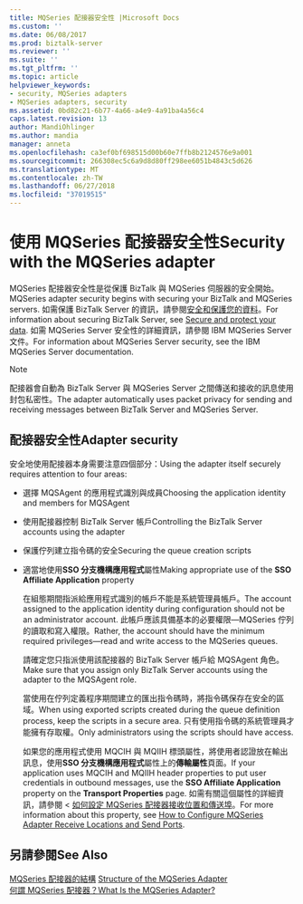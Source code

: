 ```yaml
---
title: MQSeries 配接器安全性 |Microsoft Docs
ms.custom: ''
ms.date: 06/08/2017
ms.prod: biztalk-server
ms.reviewer: ''
ms.suite: ''
ms.tgt_pltfrm: ''
ms.topic: article
helpviewer_keywords:
- security, MQSeries adapters
- MQSeries adapters, security
ms.assetid: 0bd82c21-6b77-4a66-a4e9-4a91ba4a56c4
caps.latest.revision: 13
author: MandiOhlinger
ms.author: mandia
manager: anneta
ms.openlocfilehash: ca3ef0bf698515d00b60e7ffb8b2124576e9a001
ms.sourcegitcommit: 266308ec5c6a9d8d80ff298ee6051b4843c5d626
ms.translationtype: MT
ms.contentlocale: zh-TW
ms.lasthandoff: 06/27/2018
ms.locfileid: "37019515"
---
```

# <a name="security-with-the-mqseries-adapter"></a><span data-ttu-id="c9541-102">使用 MQSeries 配接器安全性</span><span class="sxs-lookup"><span data-stu-id="c9541-102">Security with the MQSeries adapter</span></span>

<span data-ttu-id="c9541-103">MQSeries 配接器安全性是從保護 BizTalk 與 MQSeries 伺服器的安全開始。</span><span class="sxs-lookup"><span data-stu-id="c9541-103">MQSeries adapter security begins with securing your BizTalk and MQSeries servers.</span></span> <span data-ttu-id="c9541-104">如需保護 BizTalk Server 的資訊，請參閱[安全和保護您的資料](secure-and-protect-your-biztalk-messages.md)。</span><span class="sxs-lookup"><span data-stu-id="c9541-104">For information about securing BizTalk Server, see [Secure and protect your data](secure-and-protect-your-biztalk-messages.md).</span></span> <span data-ttu-id="c9541-105">如需 MQSeries Server 安全性的詳細資訊，請參閱 IBM MQSeries Server 文件。</span><span class="sxs-lookup"><span data-stu-id="c9541-105">For information about MQSeries Server security, see the IBM MQSeries Server documentation.</span></span>  
  
> [!NOTE]
>  <span data-ttu-id="c9541-106">配接器會自動為 BizTalk Server 與 MQSeries Server 之間傳送和接收的訊息使用封包私密性。</span><span class="sxs-lookup"><span data-stu-id="c9541-106">The adapter automatically uses packet privacy for sending and receiving messages between BizTalk Server and MQSeries Server.</span></span>  

## <a name="adapter-security"></a><span data-ttu-id="c9541-107">配接器安全性</span><span class="sxs-lookup"><span data-stu-id="c9541-107">Adapter security</span></span>  
 <span data-ttu-id="c9541-108">安全地使用配接器本身需要注意四個部分：</span><span class="sxs-lookup"><span data-stu-id="c9541-108">Using the adapter itself securely requires attention to four areas:</span></span>  
  
- <span data-ttu-id="c9541-109">選擇 MQSAgent 的應用程式識別與成員</span><span class="sxs-lookup"><span data-stu-id="c9541-109">Choosing the application identity and members for MQSAgent</span></span>  
  
- <span data-ttu-id="c9541-110">使用配接器控制 BizTalk Server 帳戶</span><span class="sxs-lookup"><span data-stu-id="c9541-110">Controlling the BizTalk Server accounts using the adapter</span></span>  
  
- <span data-ttu-id="c9541-111">保護佇列建立指令碼的安全</span><span class="sxs-lookup"><span data-stu-id="c9541-111">Securing the queue creation scripts</span></span>  
  
- <span data-ttu-id="c9541-112">適當地使用**SSO 分支機構應用程式**屬性</span><span class="sxs-lookup"><span data-stu-id="c9541-112">Making appropriate use of the **SSO Affiliate Application** property</span></span>  
  
  <span data-ttu-id="c9541-113">在組態期間指派給應用程式識別的帳戶不能是系統管理員帳戶。</span><span class="sxs-lookup"><span data-stu-id="c9541-113">The account assigned to the application identity during configuration should not be an administrator account.</span></span> <span data-ttu-id="c9541-114">此帳戶應該具備基本的必要權限—MQSeries 佇列的讀取和寫入權限。</span><span class="sxs-lookup"><span data-stu-id="c9541-114">Rather, the account should have the minimum required privileges—read and write access to the MQSeries queues.</span></span>  
  
  <span data-ttu-id="c9541-115">請確定您只指派使用該配接器的 BizTalk Server 帳戶給 MQSAgent 角色。</span><span class="sxs-lookup"><span data-stu-id="c9541-115">Make sure that you assign only BizTalk Server accounts using the adapter to the MQSAgent role.</span></span>  
  
  <span data-ttu-id="c9541-116">當使用在佇列定義程序期間建立的匯出指令碼時，將指令碼保存在安全的區域。</span><span class="sxs-lookup"><span data-stu-id="c9541-116">When using exported scripts created during the queue definition process, keep the scripts in a secure area.</span></span> <span data-ttu-id="c9541-117">只有使用指令碼的系統管理員才能擁有存取權。</span><span class="sxs-lookup"><span data-stu-id="c9541-117">Only administrators using the scripts should have access.</span></span>  
  
  <span data-ttu-id="c9541-118">如果您的應用程式使用 MQCIH 與 MQIIH 標頭屬性，將使用者認證放在輸出訊息，使用**SSO 分支機構應用程式**屬性上的**傳輸屬性**頁面。</span><span class="sxs-lookup"><span data-stu-id="c9541-118">If your application uses MQCIH and MQIIH header properties to put user credentials in outbound messages, use the **SSO Affiliate Application** property on the **Transport Properties** page.</span></span> <span data-ttu-id="c9541-119">如需有關這個屬性的詳細資訊，請參閱 <<c0> [ 如何設定 MQSeries 配接器接收位置和傳送埠](../core/how-to-configure-mqseries-adapter-receive-locations-and-send-ports.md)。</span><span class="sxs-lookup"><span data-stu-id="c9541-119">For more information about this property, see [How to Configure MQSeries Adapter Receive Locations and Send Ports](../core/how-to-configure-mqseries-adapter-receive-locations-and-send-ports.md).</span></span>  
  
## <a name="see-also"></a><span data-ttu-id="c9541-120">另請參閱</span><span class="sxs-lookup"><span data-stu-id="c9541-120">See Also</span></span>  
 <span data-ttu-id="c9541-121">[MQSeries 配接器的結構](../core/structure-of-the-mqseries-adapter.md) </span><span class="sxs-lookup"><span data-stu-id="c9541-121">[Structure of the MQSeries Adapter](../core/structure-of-the-mqseries-adapter.md) </span></span>  
 [<span data-ttu-id="c9541-122">何謂 MQSeries 配接器？</span><span class="sxs-lookup"><span data-stu-id="c9541-122">What Is the MQSeries Adapter?</span></span>](../core/what-is-the-mqseries-adapter.md)